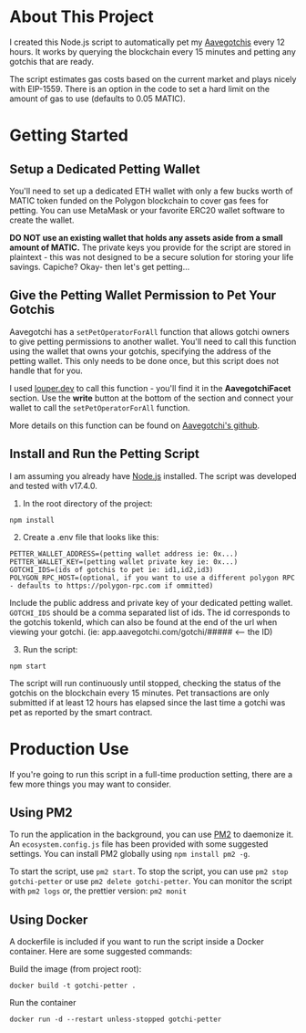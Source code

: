 # About This Project
I created this Node.js script to automatically pet my [Aavegotchis](https://aavegotchi.com)  every 12 hours. It works by querying the blockchain every 15 minutes and petting any gotchis that are ready.

The script estimates gas costs based on the current market and plays nicely with EIP-1559. There is an option in the code to set a hard limit on the amount of gas to use (defaults to 0.05 MATIC).
# Getting Started
## Setup a Dedicated Petting Wallet
You'll need to set up a dedicated ETH wallet with only a few bucks worth of MATIC token funded on the Polygon blockchain to cover gas fees for petting. You can use MetaMask or your favorite ERC20 wallet software to create the wallet.

**DO NOT use an existing wallet that holds any assets aside from a small amount of MATIC.** The private keys you provide for the script are stored in plaintext - this was not designed to be a secure solution for storing your life savings. Capiche? Okay- then let's get petting...

## Give the Petting Wallet Permission to Pet Your Gotchis
Aavegotchi has a `setPetOperatorForAll` function that allows gotchi owners to give petting permissions to another wallet. You'll need to call this function using the wallet that owns your gotchis, specifying the address of the petting wallet. This only needs to be done once, but this script does not handle that for you.

I used [louper.dev](https://louper.dev/diamond/0x86935F11C86623deC8a25696E1C19a8659CbF95d?network=polygon) to call this function - you'll find it in the **AavegotchiFacet** section. Use the **write** button at the bottom of the section and connect your wallet to call the `setPetOperatorForAll` function.

More details on this function can be found on [Aavegotchi's github](https://github.com/aavegotchi/aavegotchi-contracts/blob/2861d2cb9965df6fd5b4e7b39aa53c64fedf45b1/contracts/Aavegotchi/facets/AavegotchiFacet.sol).
## Install and Run the Petting Script
I am assuming you already have [Node.js](https://nodejs.org/en/) installed. The script was developed and tested with v17.4.0.
1. In the root directory of the project:
```
npm install
```

2. Create a .env file that looks like this:
```
PETTER_WALLET_ADDRESS=(petting wallet address ie: 0x...)
PETTER_WALLET_KEY=(petting wallet private key ie: 0x...)
GOTCHI_IDS=(ids of gotchis to pet ie: id1,id2,id3)
POLYGON_RPC_HOST=(optional, if you want to use a different polygon RPC - defaults to https://polygon-rpc.com if ommitted)
```
Include the public address and private key of your dedicated petting wallet. `GOTCHI_IDS` should be a comma separated list of ids. The id corresponds to the gotchis tokenId, which can also be found at the end of the url when viewing your gotchi. (ie: app.aavegotchi.com/gotchi/##### <-- the ID)

3. Run the script:
```
npm start
```
The script will run continuously until stopped, checking the status of the gotchis on the blockchain every 15 minutes. Pet transactions are only submitted if at least 12 hours has elapsed since the last time a gotchi was pet as reported by the smart contract.

# Production Use
If you're going to run this script in a full-time production setting, there are a few more things you may want to consider.

## Using PM2
To run the application in the background, you can use [PM2](https://pm2.keymetrics.io/) to daemonize it. An `ecosystem.config.js` file has been provided with some suggested settings. You can install PM2 globally using `npm install pm2 -g`.

To start the script, use `pm2 start`. To stop the script, you can use `pm2 stop gotchi-petter` or use `pm2 delete gotchi-petter`. You can monitor the script with `pm2 logs` or, the prettier version: `pm2 monit`

## Using Docker
A dockerfile is included if you want to run the script inside a Docker container. Here are some suggested commands:

Build the image (from project root):
```
docker build -t gotchi-petter .
```
Run the container
```
docker run -d --restart unless-stopped gotchi-petter
```